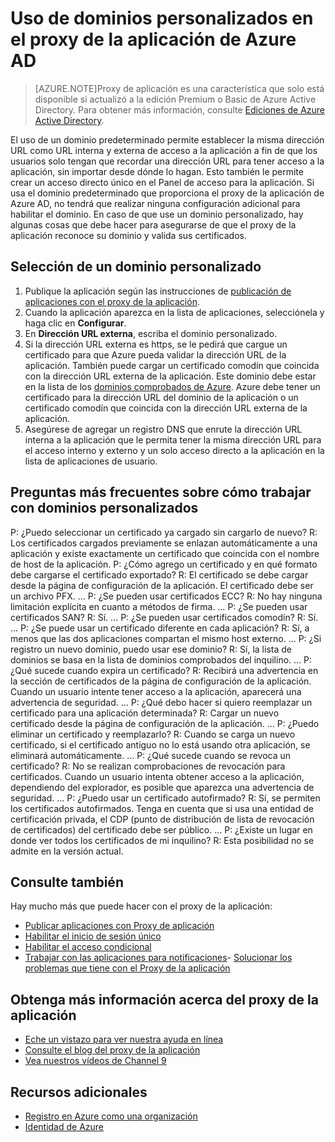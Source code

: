 <properties
	pageTitle="Uso de dominios personalizados en el proxy de aplicación de Azure AD | Microsoft Azure"
	description="Explica cómo trabajar con dominios personalizados en el proxy de la aplicación de Azure AD."
	services="active-directory"
	documentationCenter=""
	authors="kgremban"
	manager="StevenPo"
	editor=""/>

<tags
	ms.service="active-directory"
	ms.workload="identity"
	ms.tgt_pltfrm="na"
	ms.devlang="na"
	ms.topic="article"
	ms.date="01/07/2016"
	ms.author="kgremban"/>

# Uso de dominios personalizados en el proxy de la aplicación de Azure AD
> [AZURE.NOTE]Proxy de aplicación es una característica que solo está disponible si actualizó a la edición Premium o Basic de Azure Active Directory. Para obtener más información, consulte [Ediciones de Azure Active Directory](active-directory-editions.md).

El uso de un dominio predeterminado permite establecer la misma dirección URL como URL interna y externa de acceso a la aplicación a fin de que los usuarios solo tengan que recordar una dirección URL para tener acceso a la aplicación, sin importar desde dónde lo hagan. Esto también le permite crear un acceso directo único en el Panel de acceso para la aplicación. Si usa el dominio predeterminado que proporciona el proxy de la aplicación de Azure AD, no tendrá que realizar ninguna configuración adicional para habilitar el dominio. En caso de que use un dominio personalizado, hay algunas cosas que debe hacer para asegurarse de que el proxy de la aplicación reconoce su dominio y valida sus certificados.

## Selección de un dominio personalizado

1. Publique la aplicación según las instrucciones de [publicación de aplicaciones con el proxy de la aplicación](active-directory-application-proxy-publish.md).
2. Cuando la aplicación aparezca en la lista de aplicaciones, selecciónela y haga clic en **Configurar**.
3. En **Dirección URL externa**, escriba el dominio personalizado.
4. Si la dirección URL externa es https, se le pedirá que cargue un certificado para que Azure pueda validar la dirección URL de la aplicación. También puede cargar un certificado comodín que coincida con la dirección URL externa de la aplicación. Este dominio debe estar en la lista de los [dominios comprobados de Azure](https://msdn.microsoft.com/library/azure/jj151788.aspx). Azure debe tener un certificado para la dirección URL del dominio de la aplicación o un certificado comodín que coincida con la dirección URL externa de la aplicación.
5. Asegúrese de agregar un registro DNS que enrute la dirección URL interna a la aplicación que le permita tener la misma dirección URL para el acceso interno y externo y un solo acceso directo a la aplicación en la lista de aplicaciones de usuario.

## Preguntas más frecuentes sobre cómo trabajar con dominios personalizados

P: ¿Puedo seleccionar un certificado ya cargado sin cargarlo de nuevo? R: Los certificados cargados previamente se enlazan automáticamente a una aplicación y existe exactamente un certificado que coincida con el nombre de host de la aplicación. P: ¿Cómo agrego un certificado y en qué formato debe cargarse el certificado exportado? R: El certificado se debe cargar desde la página de configuración de la aplicación. El certificado debe ser un archivo PFX. … P: ¿Se pueden usar certificados ECC? R: No hay ninguna limitación explícita en cuanto a métodos de firma. … P: ¿Se pueden usar certificados SAN? R: Sí. ... P: ¿Se pueden usar certificados comodín? R: Sí. ... P: ¿Se puede usar un certificado diferente en cada aplicación? R: Sí, a menos que las dos aplicaciones compartan el mismo host externo. ... P: ¿Si registro un nuevo dominio, puedo usar ese dominio? R: Sí, la lista de dominios se basa en la lista de dominios comprobados del inquilino. ... P: ¿Qué sucede cuando expira un certificado? R: Recibirá una advertencia en la sección de certificados de la página de configuración de la aplicación. Cuando un usuario intente tener acceso a la aplicación, aparecerá una advertencia de seguridad. ... P: ¿Qué debo hacer si quiero reemplazar un certificado para una aplicación determinada? R: Cargar un nuevo certificado desde la página de configuración de la aplicación. ... P: ¿Puedo eliminar un certificado y reemplazarlo? R: Cuando se carga un nuevo certificado, si el certificado antiguo no lo está usando otra aplicación, se eliminará automáticamente. ... P: ¿Qué sucede cuando se revoca un certificado? R: No se realizan comprobaciones de revocación para certificados. Cuando un usuario intenta obtener acceso a la aplicación, dependiendo del explorador, es posible que aparezca una advertencia de seguridad. ... P: ¿Puedo usar un certificado autofirmado? R: Sí, se permiten los certificados autofirmados. Tenga en cuenta que si usa una entidad de certificación privada, el CDP (punto de distribución de lista de revocación de certificados) del certificado debe ser público. ... P: ¿Existe un lugar en donde ver todos los certificados de mi inquilino? R: Esta posibilidad no se admite en la versión actual.


## Consulte también
Hay mucho más que puede hacer con el proxy de la aplicación:

- [Publicar aplicaciones con Proxy de aplicación](active-directory-application-proxy-publish.md)
- [Habilitar el inicio de sesión único](active-directory-application-proxy-sso-using-kcd.md)
- [Habilitar el acceso condicional](active-directory-application-proxy-conditional-access.md)
- [Trabajar con las aplicaciones para notificaciones](active-directory-application-proxy-claims-aware-apps.md)- [Solucionar los problemas que tiene con el Proxy de la aplicación](active-directory-application-proxy-troubleshoot.md)

## Obtenga más información acerca del proxy de la aplicación
- [Eche un vistazo para ver nuestra ayuda en línea](active-directory-application-proxy-enable.md)
- [Consulte el blog del proxy de la aplicación](http://blogs.technet.com/b/applicationproxyblog/)
- [Vea nuestros vídeos de Channel 9](http://channel9.msdn.com/events/Ignite/2015/BRK3864)

## Recursos adicionales

* [Registro en Azure como una organización](sign-up-organization.md)
* [Identidad de Azure](fundamentals-identity.md)

<!---HONumber=AcomDC_0114_2016-->